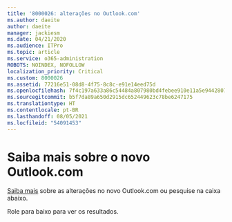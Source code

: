 ```yaml
---
title: '8000026: alterações no Outlook.com'
ms.author: daeite
author: daeite
manager: jackiesm
ms.date: 04/21/2020
ms.audience: ITPro
ms.topic: article
ms.service: o365-administration
ROBOTS: NOINDEX, NOFOLLOW
localization_priority: Critical
ms.custom: 8000026
ms.assetid: 77216e51-08d8-4f75-8c8c-e91e14eed75d
ms.openlocfilehash: 7f4c197a633a86c54484a807980bd4febee910e11a5e9442807f8da3a4340c04
ms.sourcegitcommit: b5f7da89a650d2915dc652449623c78be6247175
ms.translationtype: HT
ms.contentlocale: pt-BR
ms.lasthandoff: 08/05/2021
ms.locfileid: "54091453"
---
```

# <a name="learn-about-the-new-outlookcom"></a>Saiba mais sobre o novo Outlook.com

[Saiba mais](https://go.microsoft.com/fwlink/?linkid=2039724&amp;clcid=0x409) sobre as alterações no novo Outlook.com ou pesquise na caixa abaixo. 
  
Role para baixo para ver os resultados.
  

